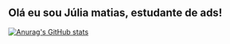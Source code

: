 ## Olá eu sou Júlia matias, estudante de ads!

[![Anurag's GitHub stats](https://github-readme-stats.vercel.app/api?username=anuraghazra)](https://github.com/J7liaM/github-readme-stats)
